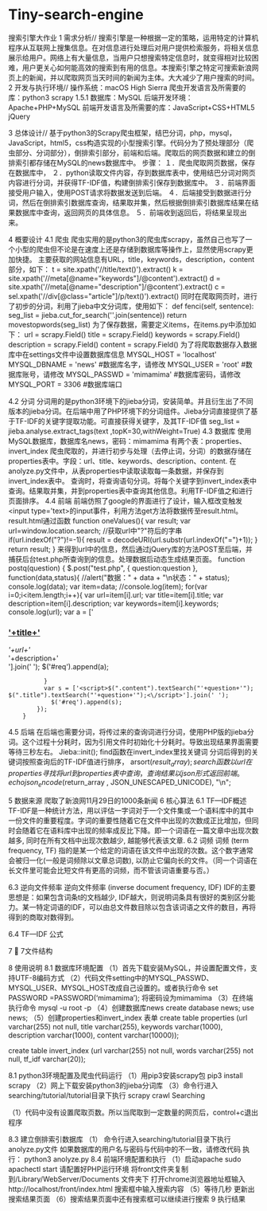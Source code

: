 # Tiny-search-engine
搜索引擎大作业
1	需求分析//
搜索引擎是一种根据一定的策略，运用特定的计算机程序从互联网上搜集信息。在对信息进行处理后对用户提供检索服务，将相关信息展示给用户。网络上有大量信息，当用户只想搜索特定信息时，就变得相对比较困难，用户更关心如何能高效的搜索到有用的信息。本搜索引擎之特定可搜索新浪网页上的新闻，并以爬取网页当天时间的新闻为主体。大大减少了用户搜索的时间。
2	开发与执行环境//
操作系统：macOS High Sierra
爬虫开发语言及所需要的库：python3 scrapy 1.5.1 
数据库：MySQL
后端开发环境：Apache+PHP+MySQL
前端开发语言及所需要的库：JavaScript+CSS+HTML5 jQuery

3	总体设计//
基于python3的Scrapy爬虫框架，结巴分词，php，mysql，JavaScript，html5，css构造实现的小型搜索引擎。代码分为了预处理部分（爬虫部分、分词部分），倒排索引部分，前端和后端。爬取后的网页数据和建立的倒排索引都存储在MySQL的news数据库中。
步骤：
１．爬虫爬取网页数据，保存在数据库中，
２．python读取文件内容，存到数据库表中，使用结巴分词对网页内容进行分词，并获得TF-IDF值，构建倒排索引保存到数据库中。
３．前端界面接受用户输入，使用POST请求将数据发送到后端。
４．后端接受到数据进行分词，然后在倒排索引数据库查询，结果取并集，然后根据倒排索引数据库结果在结果数据库中查询，返回网页的具体信息。
５．前端收到返回后，将结果呈现出来。

4	概要设计
4.1  爬虫
爬虫实用的是python3的爬虫库scrapy，虽然自己也写了一个小型的爬虫但不论是在速度上还是存储到数据库等操作上，显然使用scrapy更加快捷。
主要获取的网站信息有URL，title，keywords，description，content部分，如下：
   t = site.xpath('//title/text()').extract()
   k = site.xpath('//meta[@name="keywords"]/@content').extract()
   d = site.xpath('//meta[@name="description"]/@content').extract()
   c = sel.xpath('//div[@class="article"]/p/text()').extract()
同时在爬取网页时，进行了初步的分词，利用了jieba中文分词库，使用如下：
def fenci(self, sentence):
		seg_list = jieba.cut_for_search(''.join(sentence))
		return movestopwords(seg_list)
为了保存数据，需要定义items，在items.py中添加如下：
url = scrapy.Field()
title = scrapy.Field()
keywords = scrapy.Field()
description = scrapy.Field()
content = scrapy.Field()
为了将爬取数据存入数据库中在settings文件中设置数据库信息
MYSQL_HOST = 'localhost'
MYSQL_DBNAME = 'news'         #数据库名字，请修改
MYSQL_USER = 'root'             #数据库账号，请修改
MYSQL_PASSWD = 'mimamima'         #数据库密码，请修改
MYSQL_PORT = 3306               #数据库端口

4.2  分词
分词用的是python3环境下的jieba分词，安装简单。并且衍生出了不同版本的jieba分词。在后端中用了PHP环境下的分词组件。Jieba分词直接提供了基于TF-IDF的关键字提取功能。可直接获得关键字，及其TF-IDF值
seg_list = jieba.analyse.extract_tags(text  ,topK=30,withWeight=True)
4.3  数据库
使用MySQL数据库，数据库名news，密码：mimamima
有两个表：properties、invert_index
爬虫爬取的，并进行初步与处理（去停止词，分词）的数据存储在properties表中。字段：url、title、keywords、description、content.
在anolyze.py文件中，从表properties中读取读取每一条数据，并保存到invert_index表中。
查询时，将查询语句分词。将每个关键字到invert_index表中查询。结果取并集，并到properties表中查询其他信息。利用TF-IDF值之和进行页面排序。
4.4  前端
前端仿照了google的界面进行了设计，输入框改变触发<input type='text>的input事件，利用方法get方法将数据传至result.html。result.html通过函数
function oneValues(){
			var result;
			var url=window.location.search; //获取url中"?"符后的字串  
			if(url.indexOf("?")!=-1){
				result = decodeURI(url.substr(url.indexOf("=")+1));
			}
			return result;
		}
来得到url中的信息，然后通过jQuery库的方法POST至后端，并捕获后台test.php所查询到的信息。处理数据后动态生成结果页面。
function postq(question)
 		{
 			$.post("test.php",
		    {
		      question:question
		    },
		    function(data,status){
		      //alert("数据：" + data + "\n状态：" + status);
		      console.log(data);
		      var item=data;
	          //console.log(item);
	          for(var i=0;i<item.length;i++){
	          	var url=item[i].url;
	          	var title=item[i].title;
		  	var description=item[i].description;
		  	var keywords=item[i].keywords;
	           	console.log(url);
	            var a = ['<div class="block"> <a href="'+url+'"> <h3 class="title" >'+title+'</h3> <div style="display:inline-block"> <cite class="iUh30"> '+url+'</cite></div></a> <div class="content" >'+description+'</div> </div>'].join(' ');
	            $('#req').append(a);

	          }
	          var s = ['<script>$(".content").textSearch("'+question+'"); $(".title").textSearch("'+question+'");<\/script>'].join(' ');
	            $('#req').append(s);
		    });
 		}
4.5  后端
在后端也需要分词，将传过来的查询词进行分词，使用PHP版的jieba分词。这个过程十分耗时，因为引用文件时初始化十分耗时。导致出现结果界面需要等待三秒左右。
Jieba::init();
find函数在invert_index里找关键词
分词后得到的关键词按照查询后的TF-IDF值进行排序，
arsort($result_array);
search函数以url在properties寻找
将url到properties表中查询，查询结果以json形式返回前端。
echo json_encode($return_array , JSON_UNESCAPED_UNICODE), "\n";

5	数据来源
爬取了新浪网11月29日的1000条新闻
6	核心算法 
6.1  TF—IDF概述
TF-IDF是一种统计方法，用以评估一字词对于一个文件集或一个语料库中的其中一份文件的重要程度。字词的重要性随着它在文件中出现的次数成正比增加，但同时会随着它在语料库中出现的频率成反比下降。即一个词语在一篇文章中出现次数越多, 同时在所有文档中出现次数越少, 越能够代表该文章.
6.2  词频
词频 (term frequency, TF) 指的是某一个给定的词语在该文件中出现的次数。这个数字通常会被归一化(一般是词频除以文章总词数), 以防止它偏向长的文件。（同一个词语在长文件里可能会比短文件有更高的词频，而不管该词语重要与否。） 

6.3  逆向文件频率
逆向文件频率 (inverse document frequency, IDF) IDF的主要思想是：如果包含词条t的文档越少, IDF越大，则说明词条具有很好的类别区分能力。某一特定词语的IDF，可以由总文件数目除以包含该词语之文件的数目，再将得到的商取对数得到。 

6.4	 TF—IDF 公式

7	
7文件结构

8	使用说明
 8.1  数据库环境配置
（1）首先下载安装MySQL，并设置配置文件，支持UTF-8编码方式
（2）代码文件setting中的MYSQL_PASSWD、MYSQL_USER、MYSQL_HOST改成自己设置的。或者执行命令
set PASSWORD =PASSWORD(‘mimamima’);
将密码设为mimamima
（3）在终端执行命令
mysql -u root -p
（4）创建数据库news 
create database news; 
use news;
（5）创建properties和invert_index 表单
create table properties (url varchar(255) not null, title varchar(255), keywords varchar(1000), description varchar(1000), content varchar(10000));

create table invert_index (url varchar(255) not null, words varchar(255) not null, tf_idf varchar(20));

8.1  python3环境配置及爬虫代码运行
（1）用pip3安装scrapy包 
pip3 install scrapy
（2）网上下载安装python3的jieba分词库
（3）命令行进入searching/tutorial/tutorial目录下执行
scrapy crawl Searching

（1）代码中没有设置爬取页数。所以当爬取到一定数量的网页后，control+c退出程序

8.3  建立倒排索引数据库
（1）	命令行进入searching/tutorial目录下执行anolyze.py文件
如果数据库的用户名与密码与代码中的不一致，请修改代码
执行：
python3 anolyze.py
8.4  前端环境配置和执行
（1）启动apache sudo apachectl start  请配置好PHP运行环境
将front文件夹复制到/Library/WebServer/Documents 文件夹下
打开chrome浏览器地址框输入http://localhost/front/index.html
搜索框中输入搜索内容
（5）等待几秒 更新出搜索结果页面
（6）搜索结果页面中还有搜索框可以继续进行搜索
9	执行结果
